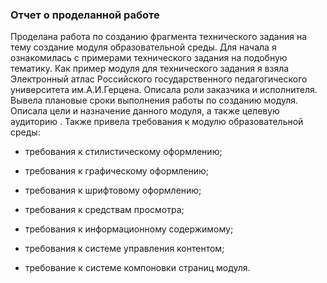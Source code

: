 ### Отчет о проделанной работе ###
Проделана работа по созданию фрагмента технического задания на тему создание модуля образовательной среды.
Для начала я ознакомилась с примерами технического задания на подобную тематику.
Как пример модуля для технического задания я взяла Электронный атлас Российского государственного педагогического университета им.А.И.Герцена.
Описала роли заказчика и исполнителя. Вывела плановые сроки выполнения работы по созданию модуля.
Описала цели и назначение данного модуля, а также целевую аудиторию . 
Также привела требования к модулю образовательной среды:

- требования к стилистическому оформлению;

- требования к графическому оформлению;

- требования к шрифтовому оформлению;

- требования к средствам просмотра;

- требования к информационному содержимому;

- требования к системе управления контентом;

- требование к системе компоновки страниц модуля.
